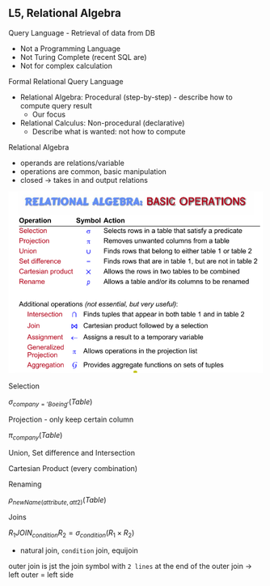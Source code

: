 ## L5, Relational Algebra

Query Language - Retrieval of data from DB
- Not a Programming Language
- Not Turing Complete (recent SQL are)
- Not for complex calculation

Formal Relational Query Language
- Relational Algebra: Procedural (step-by-step) - describe how to compute query result
    - Our focus
- Relational Calculus: Non-procedural (declarative)
    - Describe what is wanted: not how to compute

Relational Algebra
- operands are relations/variable
- operations are common, basic manipulation
- closed -> takes in and output relations

![image](/DB/images/5.PNG)

Selection

$\sigma_{company='Boeing'}(Table)$

Projection - only keep certain column

$\pi_{company}(Table)$

Union, Set difference and Intersection

Cartesian Product (every combination)

Renaming

$\rho_{newName(attribute, att2)}(Table)$

Joins

$R_1 JOIN_{condition} R_2 = \sigma_{condition}(R_1 \times R_2)$

- natural join, `condition` join, equijoin

outer join is jst the join symbol with `2 lines` at the end of the outer join -> left outer = left side

